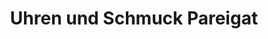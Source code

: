 ---
title: "Uhren und Schmuck Pareigat"
url: /rastede/uhren-und-schmuck-pareigat/
shop: Allgemein
---